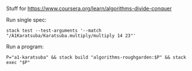 Stuff for https://www.coursera.org/learn/algorithms-divide-conquer

Run single spec:

    stack test --test-arguments '--match "/A1Karatsuba/Karatsuba.multiply/multiply 14 23"'

Run a program:

    P="a1-karatsuba" && stack build "algorithms-roughgarden:$P" && stack exec "$P"
